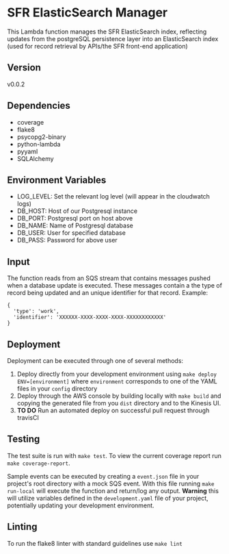 # SFR ElasticSearch Manager
This Lambda function manages the SFR ElasticSearch index, reflecting updates from the postgreSQL persistence layer into an ElasticSearch index (used for record retrieval by APIs/the SFR front-end application)

## Version

v0.0.2

## Dependencies
- coverage
- flake8
- psycopg2-binary
- python-lambda
- pyyaml
- SQLAlchemy

## Environment Variables
- LOG_LEVEL: Set the relevant log level (will appear in the cloudwatch logs)
- DB_HOST: Host of our Postgresql instance
- DB_PORT: Postgresql port on host above
- DB_NAME: Name of Postgresql database
- DB_USER: User for specified database
- DB_PASS: Password for above user

## Input
The function reads from an SQS stream that contains messages pushed when a database update is executed. These messages contain a the type of record being updated and an unique identifier for that record. Example:
```
{
  'type': 'work',
  'identifier': 'XXXXXX-XXXX-XXXX-XXXX-XXXXXXXXXXXX'
}
```

## Deployment
Deployment can be executed through one of several methods:
1) Deploy directly from your development environment using `make deploy ENV=[environment]` where `environment` corresponds to one of the YAML files in your `config` directory
2) Deploy through the AWS console by building locally with `make build` and copying the generated file from you `dist` directory and to the Kinesis UI.
3) **TO DO** Run an automated deploy on successful pull request through travisCI

## Testing
The test suite is run with `make test`. To view the current coverage report run `make coverage-report`.

Sample events can be executed by creating a `event.json` file in your project's root directory with a mock SQS event. With this file running `make run-local` will execute the function and return/log any output. **Warning** this will utilize variables defined in the `development.yaml` file of your project, potentially updating your development environment.

## Linting
To run the flake8 linter with standard guidelines use `make lint`
